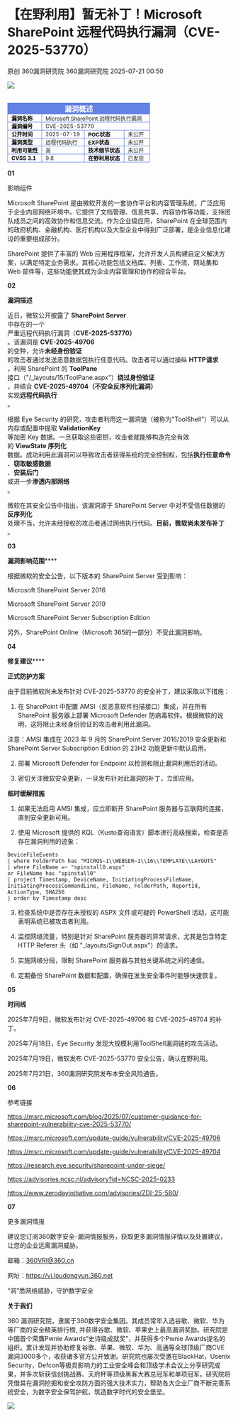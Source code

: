 #  【在野利用】暂无补丁！Microsoft SharePoint 远程代码执行漏洞（CVE-2025-53770）  
原创 360漏洞研究院  360漏洞研究院   2025-07-21 00:50  
  
![](https://mmbiz.qpic.cn/mmbiz_gif/5nNKGRl7pFgbJxnOxcKdRicA5Vlgv8VdjNEa8tGFyzVgC6Q6dlYR7JSnqNf6hodTZqXAibl0ZqFHlNgZKH8hT2jQ/640?wx_fmt=gif&from=appmsg "")  
  
  
<table></table><table><tbody><tr style="box-sizing: border-box;"><td colspan="4" data-colwidth="100.0000%" width="100.0000%" style="border-width: 1px;border-color: rgb(100, 130, 228);border-style: solid;background-color: rgb(100, 130, 228);box-sizing: border-box;padding: 0px;"><section style="text-align: center;color: rgb(255, 255, 255);box-sizing: border-box;"><p style="margin: 0px;padding: 0px;box-sizing: border-box;"><strong style="box-sizing: border-box;"><span leaf="">漏洞概述</span></strong></p></section></td></tr><tr style="box-sizing: border-box;"><td data-colwidth="24.0000%" width="24.0000%" style="border-width: 1px;border-color: rgb(100, 130, 228);border-style: solid;box-sizing: border-box;padding: 0px;"><section style="font-size: 12px;color: rgb(0, 0, 0);padding: 0px 8px;box-sizing: border-box;"><p style="white-space: normal;margin: 0px;padding: 0px;box-sizing: border-box;"><strong style="box-sizing: border-box;"><span leaf="">漏洞名称</span></strong></p></section></td><td colspan="3" data-colwidth="76.0000%" width="76.0000%" style="border-width: 1px;border-color: rgb(100, 130, 228);border-style: solid;box-sizing: border-box;padding: 0px;"><section style="font-size: 12px;padding: 0px 8px;box-sizing: border-box;"><p style="white-space: normal;margin: 0px;padding: 0px;box-sizing: border-box;"><span leaf="">Microsoft SharePoint 远程代码执行漏洞</span></p></section></td></tr><tr style="box-sizing: border-box;"><td data-colwidth="24.0000%" width="24.0000%" style="border-width: 1px;border-color: rgb(100, 130, 228);border-style: solid;box-sizing: border-box;padding: 0px;"><section style="font-size: 12px;color: rgb(0, 0, 0);padding: 0px 8px;box-sizing: border-box;"><p style="white-space: normal;margin: 0px;padding: 0px;box-sizing: border-box;"><strong style="box-sizing: border-box;"><span leaf="">漏洞编号</span></strong></p></section></td><td colspan="3" data-colwidth="76.0000%" width="76.0000%" style="border-width: 1px;border-color: rgb(100, 130, 228);border-style: solid;box-sizing: border-box;padding: 0px;"><section style="font-size: 12px;padding: 0px 8px;box-sizing: border-box;"><p style="white-space: normal;margin: 0px;padding: 0px;box-sizing: border-box;"><span leaf="">CVE-2025-53770</span></p></section></td></tr><tr style="box-sizing: border-box;"><td data-colwidth="24.0000%" width="24.0000%" style="border-width: 1px;border-color: rgb(100, 130, 228);border-style: solid;box-sizing: border-box;padding: 0px;"><section style="font-size: 12px;color: rgb(0, 0, 0);padding: 0px 8px;box-sizing: border-box;"><p style="white-space: normal;margin: 0px;padding: 0px;box-sizing: border-box;"><strong style="box-sizing: border-box;"><span leaf="">公开时间</span></strong></p></section></td><td data-colwidth="30.0000%" width="30.0000%" style="border-width: 1px;border-color: rgb(100, 130, 228);border-style: solid;box-sizing: border-box;padding: 0px;"><section style="font-size: 12px;padding: 0px 8px;box-sizing: border-box;"><p style="white-space: normal;margin: 0px;padding: 0px;box-sizing: border-box;"><span leaf="">2025-07-19</span></p></section></td><td data-colwidth="28.0000%" width="28.0000%" style="border-width: 1px;border-color: rgb(100, 130, 228);border-style: solid;box-sizing: border-box;padding: 0px;"><section style="font-size: 12px;padding: 0px 8px;box-sizing: border-box;"><p style="white-space: normal;margin: 0px;padding: 0px;box-sizing: border-box;"><strong style="box-sizing: border-box;"><span style="color: rgb(0, 0, 0);box-sizing: border-box;"><span leaf="">POC状态</span></span></strong></p></section></td><td data-colwidth="18.0000%" width="18.0000%" style="border-width: 1px;border-color: rgb(100, 130, 228);border-style: solid;box-sizing: border-box;padding: 0px;"><section style="font-size: 12px;padding: 0px 8px;box-sizing: border-box;"><p style="white-space: normal;margin: 0px;padding: 0px;box-sizing: border-box;"><span leaf="">未公开</span></p></section></td></tr><tr style="box-sizing: border-box;"><td data-colwidth="24.0000%" width="24.0000%" style="border-width: 1px;border-color: rgb(100, 130, 228);border-style: solid;box-sizing: border-box;padding: 0px;"><section style="font-size: 12px;color: rgb(0, 0, 0);padding: 0px 8px;box-sizing: border-box;"><p style="white-space: normal;margin: 0px;padding: 0px;box-sizing: border-box;"><strong style="box-sizing: border-box;"><span leaf="">漏洞类型</span></strong></p></section></td><td data-colwidth="30.0000%" width="30.0000%" style="border-width: 1px;border-color: rgb(100, 130, 228);border-style: solid;box-sizing: border-box;padding: 0px;"><section style="font-size: 12px;padding: 0px 8px;box-sizing: border-box;"><p style="white-space: normal;margin: 0px;padding: 0px;box-sizing: border-box;"><span leaf="">远程代码执行</span></p></section></td><td data-colwidth="28.0000%" width="28.0000%" style="border-width: 1px;border-color: rgb(100, 130, 228);border-style: solid;box-sizing: border-box;padding: 0px;"><section style="font-size: 12px;color: rgb(0, 0, 0);padding: 0px 8px;box-sizing: border-box;"><p style="white-space: normal;margin: 0px;padding: 0px;box-sizing: border-box;"><strong style="box-sizing: border-box;"><span leaf="">EXP状态</span></strong></p></section></td><td data-colwidth="18.0000%" width="18.0000%" style="border-width: 1px;border-color: rgb(100, 130, 228);border-style: solid;box-sizing: border-box;padding: 0px;"><section style="font-size: 12px;padding: 0px 8px;box-sizing: border-box;"><p style="white-space: normal;margin: 0px;padding: 0px;box-sizing: border-box;"><span leaf="">未公开</span></p></section></td></tr><tr style="box-sizing: border-box;"><td data-colwidth="24.0000%" width="24.0000%" style="border-width: 1px;border-color: rgb(100, 130, 228);border-style: solid;box-sizing: border-box;padding: 0px;"><section style="font-size: 12px;padding: 0px 8px;box-sizing: border-box;"><p style="white-space: normal;margin: 0px;padding: 0px;box-sizing: border-box;"><strong style="box-sizing: border-box;"><span style="color: rgb(0, 0, 0);box-sizing: border-box;"><span leaf="">利用可能性</span></span></strong></p></section></td><td data-colwidth="30.0000%" width="30.0000%" style="border-width: 1px;border-color: rgb(100, 130, 228);border-style: solid;box-sizing: border-box;padding: 0px;"><section style="font-size: 12px;padding: 0px 8px;box-sizing: border-box;"><p style="white-space: normal;margin: 0px;padding: 0px;box-sizing: border-box;"><span leaf="">高</span></p></section></td><td data-colwidth="28.0000%" width="28.0000%" style="border-width: 1px;border-color: rgb(100, 130, 228);border-style: solid;box-sizing: border-box;padding: 0px;"><section style="font-size: 12px;padding: 0px 8px;color: rgb(0, 0, 0);box-sizing: border-box;"><p style="white-space: normal;margin: 0px;padding: 0px;box-sizing: border-box;"><strong style="box-sizing: border-box;"><span leaf="">技术细节状态</span></strong></p></section></td><td data-colwidth="18.0000%" width="18.0000%" style="border-width: 1px;border-color: rgb(100, 130, 228);border-style: solid;box-sizing: border-box;padding: 0px;"><section style="font-size: 12px;padding: 0px 8px;box-sizing: border-box;"><p style="white-space: normal;margin: 0px;padding: 0px;box-sizing: border-box;"><span leaf="">未公开</span></p></section></td></tr><tr style="box-sizing: border-box;"><td data-colwidth="24.0000%" width="24.0000%" style="border-width: 1px;border-color: rgb(100, 130, 228);border-style: solid;box-sizing: border-box;padding: 0px;"><section style="font-size: 12px;color: rgb(0, 0, 0);padding: 0px 8px;box-sizing: border-box;"><p style="white-space: normal;margin: 0px;padding: 0px;box-sizing: border-box;"><strong style="box-sizing: border-box;"><span leaf="">CVSS 3.1</span></strong></p></section></td><td data-colwidth="30.0000%" width="30.0000%" style="border-width: 1px;border-color: rgb(100, 130, 228);border-style: solid;box-sizing: border-box;padding: 0px;"><section style="font-size: 12px;padding: 0px 8px;box-sizing: border-box;"><p style="white-space: normal;margin: 0px;padding: 0px;box-sizing: border-box;"><span leaf="">9.8</span></p></section></td><td data-colwidth="28.0000%" width="28.0000%" style="border-width: 1px;border-color: rgb(100, 130, 228);border-style: solid;box-sizing: border-box;padding: 0px;"><section style="font-size: 12px;color: rgb(0, 0, 0);padding: 0px 8px;box-sizing: border-box;"><p style="white-space: normal;margin: 0px;padding: 0px;box-sizing: border-box;"><strong style="box-sizing: border-box;"><span leaf="">在野利用状态</span></strong></p></section></td><td data-colwidth="18.0000%" width="18.0000%" style="border-width: 1px;border-color: rgb(100, 130, 228);border-style: solid;box-sizing: border-box;padding: 0px;"><section style="font-size: 12px;padding: 0px 8px;box-sizing: border-box;"><p style="white-space: normal;margin: 0px;padding: 0px;box-sizing: border-box;"><span leaf="">已发现</span></p></section></td></tr></tbody></table>  
  
  
**01**  
  
影响组件  
  
  
  
Microsoft SharePoint 是由微软开发的一套协作平台和内容管理系统，广泛应用于企业内部网络环境中。它提供了文档管理、信息共享、内容协作等功能，支持团队成员之间的高效协作和信息交流。作为企业级应用，SharePoint 在全球范围内的政府机构、金融机构、医疗机构以及大型企业中得到广泛部署，是企业信息化建设的重要组成部分。  
  
  
SharePoint 提供了丰富的 Web 应用程序框架，允许开发人员构建自定义解决方案，以满足特定业务需求。其核心功能包括文档库、列表、工作流、网站集和 Web 部件等，这些功能使其成为企业内容管理和协作的综合平台。  
  
  
**02**  
  
**漏洞描述**  
  
  
  
近日，微软公开披露了 **SharePoint Server**  
中存在的一个  
严重远程代码执行漏洞（**CVE-2025-53770）**  
。该漏洞是 **CVE-2025-49706**  
的变种，允许**未经身份验证**  
的攻击者通过发送恶意数据包执行任意代码。攻击者可以通过操纵 **HTTP请求**  
，利用 SharePoint 的 **ToolPane**  
接口（"/_layouts/15/ToolPane.aspx"）**绕过身份验证**  
，并结合 **CVE-2025-49704（****不安全反序列化****漏洞）**  
实现**远程代码执行**  
。  
  
  
根据 Eye Security 的研究，攻击者利用这一漏洞链（被称为"ToolShell"）可以从内存或配置中提取 **ValidationKey**  
等加密 Key 数据。一旦获取这些密钥，攻击者就能够构造完全有效的 **ViewState 序列化**  
数据。成功利用此漏洞可以导致攻击者获得系统的完全控制权，包括**执行任意命令**  
、**窃取敏感数据**  
、**安装后门**  
或进一步**渗透内部网络**  
。  
  
  
微软在其安全公告中指出，该漏洞源于 SharePoint Server 中对不受信任数据的**反序列化**  
处理不当，允许未经授权的攻击者通过网络执行代码。**目前，微软尚未发布补丁**  
。  
  
  
**03**  
  
**漏洞影响范围******  
  
  
  
根据微软的安全公告，以下版本的 SharePoint Server 受到影响：  
  
Microsoft SharePoint Server 2016  
  
Microsoft SharePoint Server 2019  
  
Microsoft SharePoint Server Subscription Edition  
  
另外，SharePoint Online（Microsoft 365的一部分）不受此漏洞影响。  
  
  
**04**  
  
**修复建议******  
  
  
  
**正式防护方案**  
  
由于目前微软尚未发布针对 CVE-2025-53770 的安全补丁，建议采取以下措施：  
  
1. 在 SharePoint 中配置 AMSI（反恶意软件扫描接口）集成，并在所有 SharePoint 服务器上部署 Microsoft Defender 防病毒软件。根据微软的说明，这将阻止未经身份验证的攻击者利用此漏洞。  
  
注意：AMSI 集成在 2023 年 9 月的 SharePoint Server 2016/2019 安全更新和 SharePoint Server Subscription Edition 的 23H2 功能更新中默认启用。  
  
2. 部署 Microsoft Defender for Endpoint 以检测和阻止漏洞利用后的活动。  
  
3. 密切关注微软安全更新，一旦发布针对此漏洞的补丁，立即应用。  
  
  
**临时缓解措施**  
  
1. 如果无法启用 AMSI 集成，应立即断开 SharePoint 服务器与互联网的连接，直到安全更新可用。  
  
2. 使用 Microsoft 提供的 KQL（Kusto查询语言）脚本进行高级搜索，检查是否存在漏洞利用的迹象：  
```
DeviceFileEvents
| where FolderPath has "MICROS~1\\WEBSER~1\\16\\TEMPLATE\\LAYOUTS"
| where FileName =~ "spinstall0.aspx"
or FileName has "spinstall0"
| project Timestamp, DeviceName, InitiatingProcessFileName, InitiatingProcessCommandLine, FileName, FolderPath, ReportId, ActionType, SHA256
| order by Timestamp desc
```  
  
3. 检查系统中是否存在未授权的 ASPX 文件或可疑的 PowerShell 活动，这可能表明系统已被攻击者利用。  
  
4. 监控网络流量，特别是针对 SharePoint 服务器的异常请求，尤其是包含特定 HTTP Referer 头（如 "_layouts/SignOut.aspx"）的请求。  
  
5. 实施网络分段，限制 SharePoint 服务器与其他关键系统之间的通信。  
  
6. 定期备份 SharePoint 数据和配置，确保在发生安全事件时能够快速恢复。  
  
  
**05**  
  
**时间线**  
  
  
  
2025年7月9日，微软发布针对 CVE-2025-49706 和 CVE-2025-49704 的补丁。  
  
2025年7月18日，Eye Security 发现大规模利用ToolShell漏洞链的攻击活动。  
  
2025年7月19日，微软发布 CVE-2025-53770 安全公告，确认在野利用。  
  
2025年7月21日，360漏洞研究院发布本安全风险通告。  
  
  
**06**  
  
参考链接  
  
  
  
https://msrc.microsoft.com/blog/2025/07/customer-guidance-for-sharepoint-vulnerability-cve-2025-53770/  
  
https://msrc.microsoft.com/update-guide/vulnerability/CVE-2025-49706  
  
https://msrc.microsoft.com/update-guide/vulnerability/CVE-2025-49704  
  
https://research.eye.security/sharepoint-under-siege/  
  
https://advisories.ncsc.nl/advisory?id=NCSC-2025-0233  
  
https://www.zerodayinitiative.com/advisories/ZDI-25-580/  
  
  
**07**  
  
更多漏洞情报  
  
  
  
建议您订阅360数字安全-漏洞情报服务，获取更多漏洞情报详情以及处置建议，让您的企业远离漏洞威胁。  
  
  
邮箱：360VRI@360.cn  
  
网址：https://vi.loudongyun.360.net  
  
  
  
“洞”悉网络威胁，守护数字安全  
  
  
**关于我们**  
  
  
360 漏洞研究院，隶属于360数字安全集团。其成员常年入选谷歌、微软、华为等厂商的安全精英排行榜, 并获得谷歌、微软、苹果史上最高漏洞奖励。研究院是中国首个荣膺Pwnie Awards“史诗级成就奖”，并获得多个Pwnie Awards提名的组织。累计发现并协助修复谷歌、苹果、微软、华为、高通等全球顶级厂商CVE漏洞3000多个，收获诸多官方公开致谢。研究院也屡次受邀在BlackHat，Usenix Security，Defcon等极具影响力的工业安全峰会和顶级学术会议上分享研究成果，并多次斩获信创挑战赛、天府杯等顶级黑客大赛总冠军和单项冠军。研究院将凭借其在漏洞挖掘和安全攻防方面的强大技术实力，帮助各大企业厂商不断完善系统安全，为数字安全保驾护航，筑造数字时代的安全堡垒。  
  
  
![](https://mmbiz.qpic.cn/mmbiz_gif/5nNKGRl7pFgbJxnOxcKdRicA5Vlgv8Vdj79uMHokrh6ZZDyK49UF68xwvH2ttJ0eicYjADfDN3rsicht6B4toKg7w/640?wx_fmt=gif&from=appmsg "")  
  
  
